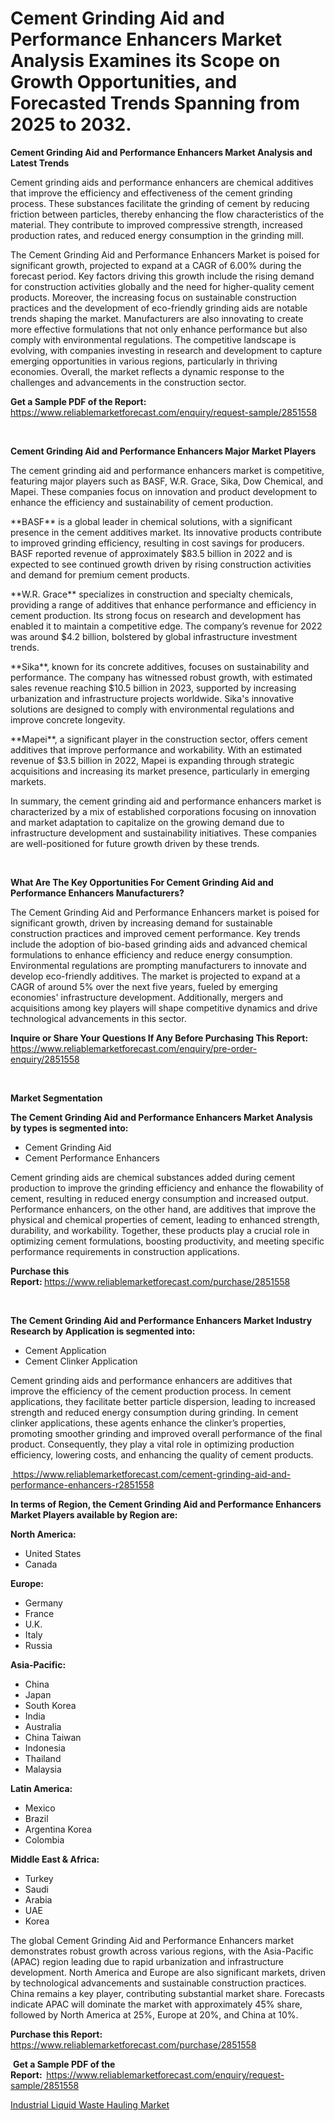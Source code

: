 <p><h1>Cement Grinding Aid and Performance Enhancers Market Analysis Examines its Scope on Growth Opportunities, and Forecasted Trends Spanning from 2025 to 2032.</h1></p><p><strong>Cement Grinding Aid and Performance Enhancers Market Analysis and Latest Trends</strong></p>
<p><p>Cement grinding aids and performance enhancers are chemical additives that improve the efficiency and effectiveness of the cement grinding process. These substances facilitate the grinding of cement by reducing friction between particles, thereby enhancing the flow characteristics of the material. They contribute to improved compressive strength, increased production rates, and reduced energy consumption in the grinding mill.</p><p>The Cement Grinding Aid and Performance Enhancers Market is poised for significant growth, projected to expand at a CAGR of 6.00% during the forecast period. Key factors driving this growth include the rising demand for construction activities globally and the need for higher-quality cement products. Moreover, the increasing focus on sustainable construction practices and the development of eco-friendly grinding aids are notable trends shaping the market. Manufacturers are also innovating to create more effective formulations that not only enhance performance but also comply with environmental regulations. The competitive landscape is evolving, with companies investing in research and development to capture emerging opportunities in various regions, particularly in thriving economies. Overall, the market reflects a dynamic response to the challenges and advancements in the construction sector.</p></p>
<p><strong>Get a Sample PDF of the Report:&nbsp;</strong> <a href="https://www.reliablemarketforecast.com/enquiry/request-sample/2851558?utm_campaign=3352&utm_medium=2&utm_source=Github&utm_content=ia&utm_term=11032025&utm_id=cement-grinding-aid-and-performance-enhancers">https://www.reliablemarketforecast.com/enquiry/request-sample/2851558</a></p>
<p>&nbsp;</p>
<p><strong>Cement Grinding Aid and Performance Enhancers Major Market Players</strong></p>
<p><p>The cement grinding aid and performance enhancers market is competitive, featuring major players such as BASF, W.R. Grace, Sika, Dow Chemical, and Mapei. These companies focus on innovation and product development to enhance the efficiency and sustainability of cement production.</p><p>**BASF** is a global leader in chemical solutions, with a significant presence in the cement additives market. Its innovative products contribute to improved grinding efficiency, resulting in cost savings for producers. BASF reported revenue of approximately $83.5 billion in 2022 and is expected to see continued growth driven by rising construction activities and demand for premium cement products.</p><p>**W.R. Grace** specializes in construction and specialty chemicals, providing a range of additives that enhance performance and efficiency in cement production. Its strong focus on research and development has enabled it to maintain a competitive edge. The company’s revenue for 2022 was around $4.2 billion, bolstered by global infrastructure investment trends.</p><p>**Sika**, known for its concrete additives, focuses on sustainability and performance. The company has witnessed robust growth, with estimated sales revenue reaching $10.5 billion in 2023, supported by increasing urbanization and infrastructure projects worldwide. Sika's innovative solutions are designed to comply with environmental regulations and improve concrete longevity.</p><p>**Mapei**, a significant player in the construction sector, offers cement additives that improve performance and workability. With an estimated revenue of $3.5 billion in 2022, Mapei is expanding through strategic acquisitions and increasing its market presence, particularly in emerging markets.</p><p>In summary, the cement grinding aid and performance enhancers market is characterized by a mix of established corporations focusing on innovation and market adaptation to capitalize on the growing demand due to infrastructure development and sustainability initiatives. These companies are well-positioned for future growth driven by these trends.</p></p>
<p>&nbsp;</p>
<p><strong>What Are The Key Opportunities For Cement Grinding Aid and Performance Enhancers Manufacturers?</strong></p>
<p><p>The Cement Grinding Aid and Performance Enhancers market is poised for significant growth, driven by increasing demand for sustainable construction practices and improved cement performance. Key trends include the adoption of bio-based grinding aids and advanced chemical formulations to enhance efficiency and reduce energy consumption. Environmental regulations are prompting manufacturers to innovate and develop eco-friendly additives. The market is projected to expand at a CAGR of around 5% over the next five years, fueled by emerging economies' infrastructure development. Additionally, mergers and acquisitions among key players will shape competitive dynamics and drive technological advancements in this sector.</p></p>
<p><strong>Inquire or Share Your Questions If Any Before Purchasing This Report:</strong> <a href="https://www.reliablemarketforecast.com/enquiry/pre-order-enquiry/2851558?utm_campaign=3352&utm_medium=2&utm_source=Github&utm_content=ia&utm_term=11032025&utm_id=cement-grinding-aid-and-performance-enhancers">https://www.reliablemarketforecast.com/enquiry/pre-order-enquiry/2851558</a></p>
<p>&nbsp;</p>
<p><strong>Market Segmentation</strong></p>
<p><strong>The Cement Grinding Aid and Performance Enhancers Market Analysis by types is segmented into:</strong></p>
<p><ul><li>Cement Grinding Aid</li><li>Cement Performance Enhancers</li></ul></p>
<p><p>Cement grinding aids are chemical substances added during cement production to improve the grinding efficiency and enhance the flowability of cement, resulting in reduced energy consumption and increased output. Performance enhancers, on the other hand, are additives that improve the physical and chemical properties of cement, leading to enhanced strength, durability, and workability. Together, these products play a crucial role in optimizing cement formulations, boosting productivity, and meeting specific performance requirements in construction applications.</p></p>
<p><strong>Purchase this Report:&nbsp;</strong><a href="https://www.reliablemarketforecast.com/purchase/2851558?utm_campaign=3352&utm_medium=2&utm_source=Github&utm_content=ia&utm_term=11032025&utm_id=cement-grinding-aid-and-performance-enhancers">https://www.reliablemarketforecast.com/purchase/2851558</a></p>
<p>&nbsp;</p>
<p><strong>The Cement Grinding Aid and Performance Enhancers Market Industry Research by Application is segmented into:</strong></p>
<p><ul><li>Cement Application</li><li>Cement Clinker Application</li></ul></p>
<p><p>Cement grinding aids and performance enhancers are additives that improve the efficiency of the cement production process. In cement applications, they facilitate better particle dispersion, leading to increased strength and reduced energy consumption during grinding. In cement clinker applications, these agents enhance the clinker’s properties, promoting smoother grinding and improved overall performance of the final product. Consequently, they play a vital role in optimizing production efficiency, lowering costs, and enhancing the quality of cement products.</p></p>
<p><a href="https://www.reliablemarketforecast.com/cement-grinding-aid-and-performance-enhancers-r2851558?utm_campaign=3352&utm_medium=2&utm_source=Github&utm_content=ia&utm_term=11032025&utm_id=cement-grinding-aid-and-performance-enhancers">&nbsp;https://www.reliablemarketforecast.com/cement-grinding-aid-and-performance-enhancers-r2851558</a></p>
<p><strong>In terms of Region, the Cement Grinding Aid and Performance Enhancers Market Players available by Region are:</strong></p>
<p>
    <p> <strong> North America: </strong>
        <ul>
            <li>United States</li>
            <li>Canada</li>
        </ul>
        </p> 
    <p> <strong> Europe: </strong>
        <ul>
            <li>Germany</li>
            <li>France</li>
            <li>U.K.</li>
            <li>Italy</li>
            <li>Russia</li>
        </ul>
        </p> 
    <p> <strong> Asia-Pacific: </strong>
        <ul>
            <li>China</li>
            <li>Japan</li>
            <li>South Korea</li>
            <li>India</li>
            <li>Australia</li>
            <li>China Taiwan</li>
            <li>Indonesia</li>
            <li>Thailand</li>
            <li>Malaysia</li>
        </ul>
        </p> 
    <p> <strong> Latin America: </strong>
        <ul>
            <li>Mexico</li>
            <li>Brazil</li>
            <li>Argentina Korea</li>
            <li>Colombia</li>
        </ul>
        </p> 
    <p> <strong> Middle East & Africa: </strong>
        <ul>
            <li>Turkey</li>
            <li>Saudi</li>
            <li>Arabia</li>
            <li>UAE</li>
            <li>Korea</li>
        </ul>
    </p>
    </p>
<p><p>The global Cement Grinding Aid and Performance Enhancers market demonstrates robust growth across various regions, with the Asia-Pacific (APAC) region leading due to rapid urbanization and infrastructure development. North America and Europe are also significant markets, driven by technological advancements and sustainable construction practices. China remains a key player, contributing substantial market share. Forecasts indicate APAC will dominate the market with approximately 45% share, followed by North America at 25%, Europe at 20%, and China at 10%.</p></p>
<p><strong>Purchase this Report: </strong><a href="https://www.reliablemarketforecast.com/purchase/2851558?utm_campaign=3352&utm_medium=2&utm_source=Github&utm_content=ia&utm_term=11032025&utm_id=cement-grinding-aid-and-performance-enhancers">https://www.reliablemarketforecast.com/purchase/2851558</a></p>
<p>&nbsp;<strong>Get a Sample PDF of the Report:&nbsp;&nbsp;</strong><a href="https://www.reliablemarketforecast.com/enquiry/request-sample/2851558?utm_campaign=3352&utm_medium=2&utm_source=Github&utm_content=ia&utm_term=11032025&utm_id=cement-grinding-aid-and-performance-enhancers">https://www.reliablemarketforecast.com/enquiry/request-sample/2851558</a></p>
<p><strong></strong></p>
<p><p><a href="https://github.com/bloggglazaie/Market-Research-Report-List-1/blob/main/industrial-liquid-waste-hauling-market.md?utm_campaign=3352&utm_medium=2&utm_source=Github&utm_content=ia&utm_term=11032025&utm_id=cement-grinding-aid-and-performance-enhancers">Industrial Liquid Waste Hauling Market</a></p></p>